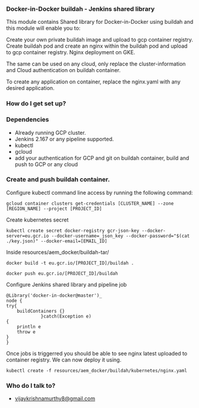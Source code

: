 ### Docker-in-Docker buildah - Jenkins shared library

This module contains Shared library for Docker-in-Docker using buildah and this module will enable you to:

Create your own private buildah image and upload to gcp container registry.
Create buildah pod and create an nginx within the buildah pod and upload to gcp container registry.
Nginx deployment on GKE.


The same can be used on any cloud, only replace the cluster-information and Cloud authentication on buildah container.

To create any application on container, replace the nginx.yaml with any desired application.

### How do I get set up?

### Dependencies
* Already running GCP cluster.
* Jenkins 2.167 or any pipeline supported.
* kubectl
* gcloud
* add your authentication for GCP and git on buildah container, build and push to GCP or any cloud

### Create and push buildah container.

Configure kubectl command line access by running the following command:

```
gcloud container clusters get-credentials [CLUSTER_NAME] --zone [REGION_NAME] --project [PROJECT_ID]
```

Create kubernetes secret 
```
kubectl create secret docker-registry gcr-json-key --docker-server=eu.gcr.io --docker-username=_json_key --docker-password="$(cat ./key.json)" --docker-email=[EMAIL_ID]
```

Inside resources/aem_docker/buildah-tar/

```
docker build -t eu.gcr.io/[PROJECT_ID]/buildah .
```
```
docker push eu.gcr.io/[PROJECT_ID]/buildah
```
Configure Jenkins shared library and pipeline job 

```
@Library('docker-in-docker@master')_
node {
try{
    buildContainers {}
             }catch(Exception e)
{   
    println e
    throw e
}    
}
```

Once jobs is triggerred you should be able to see nginx latest uploaded to container registry. We can now deploy it using.

```
kubectl create -f resources/aem_docker/buildah/kubernetes/nginx.yaml
```

### Who do I talk to? ###

* vijaykrishnamurthy8@gmail.com

